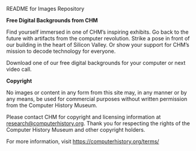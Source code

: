 README for Images Repository

<b>Free Digital Backgrounds from CHM</b>  

Find yourself immersed in one of CHM’s inspiring exhibits. Go back to the future with artifacts from the computer revolution. Strike a pose in front of our building in the heart of Silicon Valley. Or show your support for CHM’s mission to decode technology for everyone.
  
Download one of our free digital backgrounds for your computer or next video call.

<b>Copyright</b>  

No images or content in any form from this site may, in any manner or by any means, be used for commercial purposes without written permission from the Computer History Museum.  

Please contact CHM for copyright and licensing information at research@computerhistory.org. Thank you for respecting the rights of the Computer History Museum and other copyright holders.  

For more information, visit https://computerhistory.org/terms/
